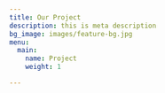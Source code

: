 ```yaml
---
title: Our Project
description: this is meta description
bg_image: images/feature-bg.jpg
menu:
  main:
    name: Project
    weight: 1

---
```

